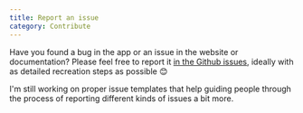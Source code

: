 ```yaml
---
title: Report an issue
category: Contribute
---
```


Have you found a bug in the app or an issue in the website or documentation? Please feel free to report it [in the Github issues](https://github.com/julianburr/lightkeepr/issues/new), ideally with as detailed recreation steps as possible 😊

I'm still working on proper issue templates that help guiding people through the process of reporting different kinds of issues a bit more.
